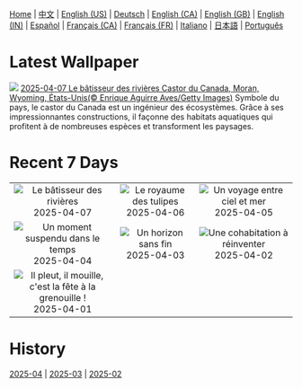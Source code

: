 [Home](../README.md) | [中文](zh-CN.md) | [English (US)](en-US.md) | [Deutsch](de-DE.md) | [English (CA)](en-CA.md) | [English (GB)](en-GB.md) | [English (IN)](en-IN.md) | [Español](es-ES.md) | [Français (CA)](fr-CA.md) | [Français (FR)](fr-FR.md) | [Italiano](it-IT.md) | [日本語](ja-JP.md) | [Português](pt-BR.md)

# Latest Wallpaper
![](https://www.bing.com/th?id=OHR.BeaverDay_FR-FR0993512788_UHD.jpg)
[2025-04-07 Le bâtisseur des rivières Castor du Canada, Moran, Wyoming, États-Unis(© Enrique Aguirre Aves/Getty Images)](https://www.bing.com/th?id=OHR.BeaverDay_FR-FR0993512788_UHD.jpg)
Symbole du pays, le castor du Canada est un ingénieur des écosystèmes. Grâce à ses impressionnantes constructions, il façonne des habitats aquatiques qui profitent à de nombreuses espèces et transforment les paysages.

# Recent 7 Days
|  |  |  |
|:---:|:---:|:---:|
| ![](https://www.bing.com/th?id=OHR.BeaverDay_FR-FR0993512788_400x240.jpg "Le bâtisseur des rivières") 2025-04-07 | ![](https://www.bing.com/th?id=OHR.TulipsWindmill_FR-FR8201526563_400x240.jpg "Le royaume des tulipes") 2025-04-06 | ![](https://www.bing.com/th?id=OHR.GaztelugatxeSunset_FR-FR9907394387_400x240.jpg "Un voyage entre ciel et mer") 2025-04-05 |
| ![](https://www.bing.com/th?id=OHR.CherryBlossomDC_FR-FR9055412719_400x240.jpg "Un moment suspendu dans le temps") 2025-04-04 | ![](https://www.bing.com/th?id=OHR.SaguaroRainbow_FR-FR7652479435_400x240.jpg "Un horizon sans fin") 2025-04-03 | ![](https://www.bing.com/th?id=OHR.WildWolf_FR-FR5843982312_400x240.jpg "Une cohabitation à réinventer") 2025-04-02 |
| ![](https://www.bing.com/th?id=OHR.TicanFrog_FR-FR5747392507_400x240.jpg "Il pleut, il mouille, c'est la fête à la grenouille !") 2025-04-01 |  |  |

# History
[2025-04](../archives/wallpaper/fr-FR/w_2025_04.md) | [2025-03](../archives/wallpaper/fr-FR/w_2025_03.md) | [2025-02](../archives/wallpaper/fr-FR/w_2025_02.md)
